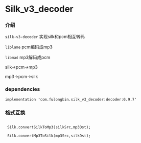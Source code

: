 # Silk_v3_decoder

### 介绍

`silk-v3-decoder` 实现silk和pcm相互转码

`liblame` pcm编码成mp3

`libmad`  mp3解码成pcm

silk->pcm->mp3

mp3->pcm->silk

### dependencies

```
implementation 'com.fulongbin.silk_v3_decoder:decoder:0.9.7'

```

### 格式互换

```

 Silk.convertSilkToMp3(silkSrc,mp3Dst);
 
 Silk.convertMp3ToSilk(mp3Src,silkDst);
 
```